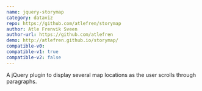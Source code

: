 ```yaml
---
name: jquery-storymap
category: dataviz
repo: https://github.com/atlefren/storymap
author: Atle Frenvik Sveen
author-url: https://github.com/atlefren
demo: http://atlefren.github.io/storymap/
compatible-v0:
compatible-v1: true
compatible-v2: false
---
```


A jQuery plugin to display several map locations as the user scrolls through paragraphs.
